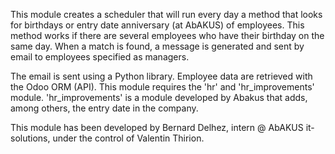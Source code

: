 This module creates a scheduler that will run every day a method that looks for birthdays or entry date anniversary (at AbAKUS) of employees.
This method works if there are several employees who have their birthday on the same day. When a match is found, a message is generated and sent by email to employees specified as managers.

The email is sent using a Python library. Employee data are retrieved with the Odoo ORM (API).
This module requires the 'hr' and 'hr_improvements' module. 'hr_improvements' is a module developed by Abakus that adds, among others, the entry date in the company.

This module has been developed by Bernard Delhez, intern @ AbAKUS it-solutions, under the control of Valentin Thirion.

